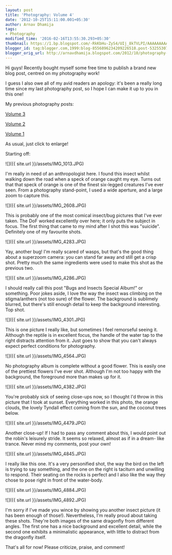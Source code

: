 ```yaml
---
layout: post
title: 'Photography: Volume 4'
date: '2012-10-25T15:11:00.001+05:30'
author: Arnav Dhamija
tags:
- Photography
modified_time: '2016-02-16T13:55:30.293+05:30'
thumbnail: https://1.bp.blogspot.com/-RkKbHu-ZyS4/UIj_8kTVLPI/AAAAAAAAAPY/63fjYE_BecI/s72-c/IMG_1013.JPG
blogger_id: tag:blogger.com,1999:blog-8556896234209226518.post-5325530776182457716
blogger_orig_url: http://arnavdhamija.blogspot.com/2012/10/photography-volume-4.html
---
```


Hi guys! Recently bought myself some free time to publish a brand new blog
post, centred on my photography work!

I guess I also owe all of my avid readers an apology: it's been a really long
time since my last photography post, so I hope I can make it up to you in this
one!

My previous photography posts:

[Volume 3](/photography-volume-3)

[Volume 2](/photography-volume-2)

[Volume 1](/photography)

As usual, just click to enlarge!

Starting off:

![]({{ site.url }}/assets/IMG_1013.JPG)

I'm really in need of an anthropologist here. I found this insect whilst
walking down the road when a speck of orange caught my eye. Turns out that
that speck of orange is one of the finest six-legged creatures I've ever seen.
From a photography stand-point, I used a wide aperture, and a large zoom to
capture this.

![]({{ site.url }}/assets/IMG_2608.JPG)

This is probably one of the most comical insect/bug pictures that I've ever
taken. The DoF worked excellently over here; it only puts the subject in
focus. The first thing that came to my mind after I shot this was "suicide".
Definitely one of my favourite shots.

![]({{ site.url }}/assets/IMG_4283.JPG)

Yay, another bug! I'm really scared of wasps, but that's the good thing about
a superzoom camera: you can stand far away and still get a crisp shot. Pretty
much the same ingredients were used to make this shot as the previous two.

![]({{ site.url }}/assets/IMG_4286.JPG)

I should really call this post "Bugs and Insects Special Album!" or something.
Poor jokes aside, I love the way the insect was climbing on the stigma/anthers
(not too sure) of the flower. The background is sublimely blurred, but there's
still enough detail to keep the background interesting. Top shot.

![]({{ site.url }}/assets/IMG_4301.JPG)

This is one picture I really like, but sometimes I feel remorseful seeing it.
Although the reptile is in excellent focus, the handle of the water tap to the
right distracts attention from it. Just goes to show that you can't always
expect perfect conditions for photography.

![]({{ site.url }}/assets/IMG_4564.JPG)

No photography album is complete without a good flower. This is easily one of
the prettiest flowers I've ever shot. Although I'm not too happy with the
background, the foreground more than makes up for it.

![]({{ site.url }}/assets/IMG_4382.JPG)

You're probably sick of seeing close-ups now, so I thought I'd throw in this
picture that I took at sunset.  Everything worked in this photo, the orange
clouds, the lovely Tyndall effect coming from the sun, and the coconut trees
below.

![]({{ site.url }}/assets/IMG_4479.JPG)

Another close-up! If I had to pass any comment about this, I would point out
the robin's leisurely stride. It seems so relaxed, almost as if in a dream-
like trance. Never mind my comments, post your own!

![]({{ site.url }}/assets/IMG_4845.JPG)

I really like this one. It's a very personified shot, the way the bird on the
left is trying to say something, and the one on the right is taciturn and
unwilling to respond. Their seating on the rocks is perfect and I also like
the way they chose to pose right in front of the water-body.

![]({{ site.url }}/assets/IMG_4884.JPG)

![]({{ site.url }}/assets/IMG_4892.JPG)

I'm sorry if I've made you wince by showing you another insect picture (it has
been enough of those!). Nevertheless, I'm really proud about taking these
shots. They're both images of the same dragonfly from different angles. The
first one has a nice background and excellent detail, while the second one
exhibits a minimalistic appearance, with little to distract from the dragonfly
itself.

That's all for now! Please criticize, praise, and comment!
